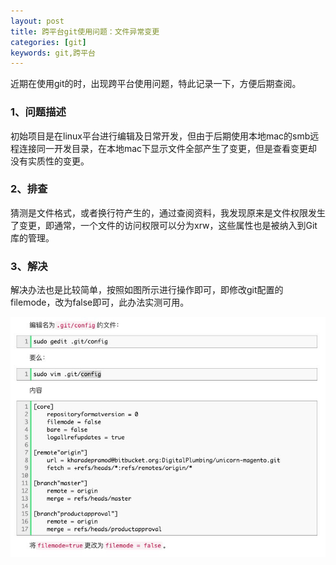```yaml
---
layout: post
title: 跨平台git使用问题：文件异常变更
categories: [git]
keywords: git,跨平台
---
```


近期在使用git的时，出现跨平台使用问题，特此记录一下，方便后期查阅。

### 1、问题描述

初始项目是在linux平台进行编辑及日常开发，但由于后期使用本地mac的smb远程连接同一开发目录，在本地mac下显示文件全部产生了变更，但是查看变更却没有实质性的变更。



### 2、排查

猜测是文件格式，或者换行符产生的，通过查阅资料，我发现原来是文件权限发生了变更，即通常，一个文件的访问权限可以分为xrw，这些属性也是被纳入到Git库的管理。

### 3、解决

解决办法也是比较简单，按照如图所示进行操作即可，即修改git配置的filemode，改为false即可，此办法实测可用。

![image-20210822204031033](https://raw.githubusercontent.com/taoey/taoey.github.io/master/_pics/2021-08-22-跨平台git使用.assets/image-20210822204031033.png)


